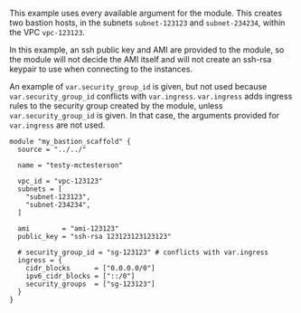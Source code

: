 This example uses every available argument for the module. This creates two bastion hosts, in the subnets `subnet-123123` and `subnet-234234`, within the VPC `vpc-123123`.

In this example, an ssh public key and AMI are provided to the module, so the module will not decide the AMI itself and will not create an ssh-rsa keypair to use when connecting to the instances. 

An example of `var.security_group_id` is given, but not used because `var.security_group_id` conflicts with `var.ingress`. `var.ingress` adds ingress rules to the security group created by the module, unless `var.security_group_id` is given. In that case, the arguments provided for `var.ingress` are not used.

```hcl
module "my_bastion_scaffold" {
  source = "../../"

  name = "testy-mctesterson"

  vpc_id = "vpc-123123"
  subnets = [
    "subnet-123123",
    "subnet-234234",
  ]

  ami        = "ami-123123"
  public_key = "ssh-rsa 123123123123123"

  # security_group_id = "sg-123123" # conflicts with var.ingress
  ingress = {
    cidr_blocks      = ["0.0.0.0/0"]
    ipv6_cidr_blocks = ["::/0"]
    security_groups  = ["sg-123123"]
  }
}

```